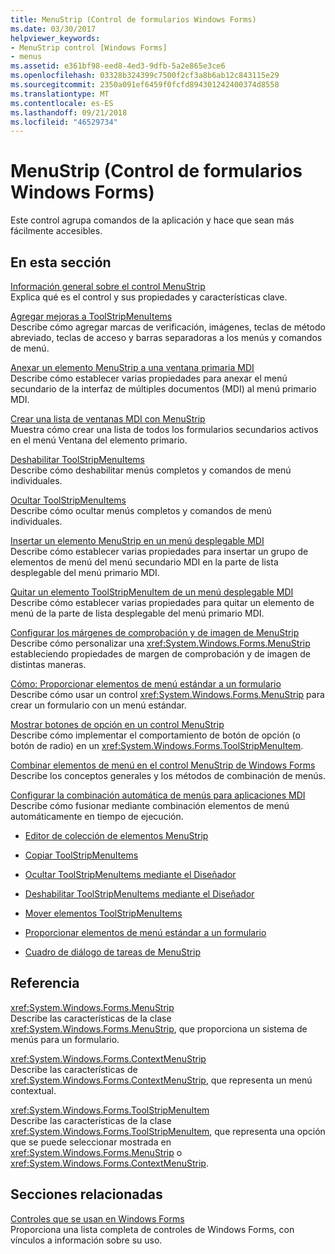 ```yaml
---
title: MenuStrip (Control de formularios Windows Forms)
ms.date: 03/30/2017
helpviewer_keywords:
- MenuStrip control [Windows Forms]
- menus
ms.assetid: e361bf98-eed8-4ed3-9dfb-5a2e865e3ce6
ms.openlocfilehash: 03328b324399c7500f2cf3a8b6ab12c843115e29
ms.sourcegitcommit: 2350a091ef6459f0fcfd894301242400374d8558
ms.translationtype: MT
ms.contentlocale: es-ES
ms.lasthandoff: 09/21/2018
ms.locfileid: "46529734"
---
```

# <a name="menustrip-control-windows-forms"></a>MenuStrip (Control de formularios Windows Forms)
Este control agrupa comandos de la aplicación y hace que sean más fácilmente accesibles.  
  
## <a name="in-this-section"></a>En esta sección  
 [Información general sobre el control MenuStrip](../../../../docs/framework/winforms/controls/menustrip-control-overview-windows-forms.md)  
 Explica qué es el control y sus propiedades y características clave.  
  
 [Agregar mejoras a ToolStripMenuItems](../../../../docs/framework/winforms/controls/how-to-add-enhancements-to-toolstripmenuitems.md)  
 Describe cómo agregar marcas de verificación, imágenes, teclas de método abreviado, teclas de acceso y barras separadoras a los menús y comandos de menú.  
  
 [Anexar un elemento MenuStrip a una ventana primaria MDI](../../../../docs/framework/winforms/controls/how-to-append-a-menustrip-to-an-mdi-parent-window-windows-forms.md)  
 Describe cómo establecer varias propiedades para anexar el menú secundario de la interfaz de múltiples documentos (MDI) al menú primario MDI.  
  
 [Crear una lista de ventanas MDI con MenuStrip](../../../../docs/framework/winforms/controls/how-to-create-an-mdi-window-list-with-menustrip-windows-forms.md)  
 Muestra cómo crear una lista de todos los formularios secundarios activos en el menú Ventana del elemento primario.  
  
 [Deshabilitar ToolStripMenuItems](../../../../docs/framework/winforms/controls/how-to-disable-toolstripmenuitems.md)  
 Describe cómo deshabilitar menús completos y comandos de menú individuales.  
  
 [Ocultar ToolStripMenuItems](../../../../docs/framework/winforms/controls/how-to-hide-toolstripmenuitems.md)  
 Describe cómo ocultar menús completos y comandos de menú individuales.  
  
 [Insertar un elemento MenuStrip en un menú desplegable MDI](../../../../docs/framework/winforms/controls/how-to-insert-a-menustrip-into-an-mdi-drop-down-menu-windows-forms.md)  
 Describe cómo establecer varias propiedades para insertar un grupo de elementos de menú del menú secundario MDI en la parte de lista desplegable del menú primario MDI.  
  
 [Quitar un elemento ToolStripMenuItem de un menú desplegable MDI](../../../../docs/framework/winforms/controls/how-to-remove-a-toolstripmenuitem-from-an-mdi-drop-down-menu-windows-forms.md)  
 Describe cómo establecer varias propiedades para quitar un elemento de menú de la parte de lista desplegable del menú primario MDI.  
  
 [Configurar los márgenes de comprobación y de imagen de MenuStrip](../../../../docs/framework/winforms/controls/how-to-configure-menustrip-check-margins-and-image-margins.md)  
 Describe cómo personalizar una <xref:System.Windows.Forms.MenuStrip> estableciendo propiedades de margen de comprobación y de imagen de distintas maneras.  
  
 [Cómo: Proporcionar elementos de menú estándar a un formulario](../../../../docs/framework/winforms/controls/how-to-provide-standard-menu-items-to-a-form.md)  
 Describe cómo usar un control <xref:System.Windows.Forms.MenuStrip> para crear un formulario con un menú estándar.  
  
 [Mostrar botones de opción en un control MenuStrip](../../../../docs/framework/winforms/controls/how-to-display-option-buttons-in-a-menustrip-windows-forms.md)  
 Describe cómo implementar el comportamiento de botón de opción (o botón de radio) en un <xref:System.Windows.Forms.ToolStripMenuItem>.  
  
 [Combinar elementos de menú en el control MenuStrip de Windows Forms](../../../../docs/framework/winforms/controls/merging-menu-items-in-the-windows-forms-menustrip-control.md)  
 Describe los conceptos generales y los métodos de combinación de menús.  
  
 [Configurar la combinación automática de menús para aplicaciones MDI](../../../../docs/framework/winforms/controls/how-to-set-up-automatic-menu-merging-for-mdi-applications.md)  
 Describe cómo fusionar mediante combinación elementos de menú automáticamente en tiempo de ejecución.  
  
-   [Editor de colección de elementos MenuStrip](https://msdn.microsoft.com/library/ms233625\(v=vs.110\))  
  
-   [Copiar ToolStripMenuItems](how-to-copy-toolstripmenuitems.md)  
  
-   [Ocultar ToolStripMenuItems mediante el Diseñador](how-to-hide-toolstripmenuitems-using-the-designer.md)  
  
-   [Deshabilitar ToolStripMenuItems mediante el Diseñador](how-to-disable-toolstripmenuitems-using-the-designer.md)  
  
-   [Mover elementos ToolStripMenuItems](how-to-move-toolstripmenuitems.md)  
  
-   [Proporcionar elementos de menú estándar a un formulario](walkthrough-providing-standard-menu-items-to-a-form.md)  
  
-   [Cuadro de diálogo de tareas de MenuStrip](https://msdn.microsoft.com/library/ms233645\(v=vs.110\))  
  
## <a name="reference"></a>Referencia  
 <xref:System.Windows.Forms.MenuStrip>  
 Describe las características de la clase <xref:System.Windows.Forms.MenuStrip>, que proporciona un sistema de menús para un formulario.  
  
 <xref:System.Windows.Forms.ContextMenuStrip>  
 Describe las características de <xref:System.Windows.Forms.ContextMenuStrip>, que representa un menú contextual.  
  
 <xref:System.Windows.Forms.ToolStripMenuItem>  
 Describe las características de la clase <xref:System.Windows.Forms.ToolStripMenuItem>, que representa una opción que se puede seleccionar mostrada en <xref:System.Windows.Forms.MenuStrip> o <xref:System.Windows.Forms.ContextMenuStrip>.  
  
## <a name="related-sections"></a>Secciones relacionadas  
 [Controles que se usan en Windows Forms](../../../../docs/framework/winforms/controls/controls-to-use-on-windows-forms.md)  
 Proporciona una lista completa de controles de Windows Forms, con vínculos a información sobre su uso.
